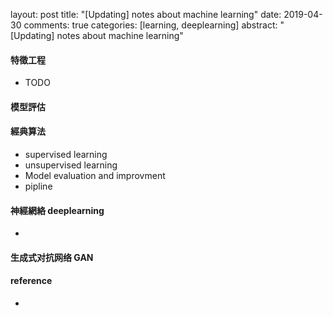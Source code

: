 layout: post
title: "[Updating] notes about machine learning"
date: 2019-04-30
comments: true
categories: [learning, deeplearning]
abstract: "[Updating] notes about machine learning"

#### 特徵工程 

  + TODO  

#### 模型評估  

#### 經典算法  

  + supervised learning 
  + unsupervised learning 
  + Model evaluation and improvment 
  + pipline 

#### 神經網絡 deeplearning 

  * 

#### 生成式对抗网络 GAN 

#### reference 

  * 
